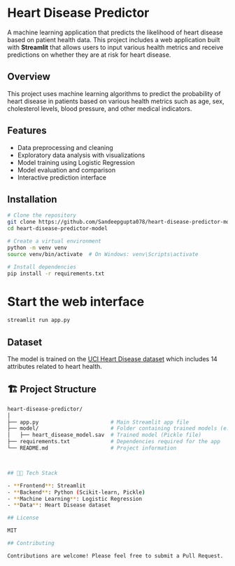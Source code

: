# Heart Disease Predictor

A machine learning application that predicts the likelihood of heart disease based on patient health data. This project includes a web application built with **Streamlit** that allows users to input various health metrics and receive predictions on whether they are at risk for heart disease.

## Overview

This project uses machine learning algorithms to predict the probability of heart disease in patients based on various health metrics such as age, sex, cholesterol levels, blood pressure, and other medical indicators.

## Features

- Data preprocessing and cleaning
- Exploratory data analysis with visualizations
- Model training using Logistic Regression
- Model evaluation and comparison
- Interactive prediction interface

## Installation

```bash
# Clone the repository
git clone https://github.com/Sandeepgupta078/heart-disease-predictor-model.git
cd heart-disease-predictor-model

# Create a virtual environment
python -m venv venv
source venv/bin/activate  # On Windows: venv\Scripts\activate

# Install dependencies
pip install -r requirements.txt
```

# Start the web interface
```bash
streamlit run app.py
```

## Dataset

The model is trained on the [UCI Heart Disease dataset](https://archive.ics.uci.edu/ml/datasets/Heart+Disease) which includes 14 attributes related to heart health.

## 🏗️ Project Structure

```bash
heart-disease-predictor/
│
├── app.py                       # Main Streamlit app file
├── model/                       # Folder containing trained models (e.g.,    heart_disease_model.sav)
│   ├── heart_disease_model.sav  # Trained model (Pickle file)
├── requirements.txt             # Dependencies required for the app
└── README.md                    # Project information



## 🧑‍💻 Tech Stack

- **Frontend**: Streamlit
- **Backend**: Python (Scikit-learn, Pickle)
- **Machine Learning**: Logistic Regression
- **Data**: Heart Disease dataset

## License

MIT

## Contributing

Contributions are welcome! Please feel free to submit a Pull Request.